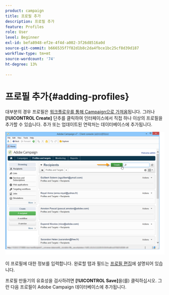 ```yaml
---
product: campaign
title: 프로필 추가
description: 프로필 추가
feature: Profiles
role: User
level: Beginner
exl-id: befa8948-ef2e-4f4d-a002-3f26d8516a0d
source-git-commit: b666535f7f82d1b8c2da4fbce1bc25cf8d39d187
workflow-type: tm+mt
source-wordcount: '74'
ht-degree: 13%

---
```


# 프로필 추가{#adding-profiles}



대부분의 경우 프로필은 [워크플로우를 통해 Campaign으로 가져옴](../../platform/using/import-export-workflows.md)됩니다. 그러나 **[!UICONTROL Create]** 단추를 클릭하여 인터페이스에서 직접 하나 이상의 프로필을 추가할 수 있습니다. 추가 또는 업데이트된 연락처는 데이터베이스에 추가됩니다.

![](assets/s_ncs_user_profile_add.png)

이 프로필에 대한 정보를 입력합니다. 완료할 탭과 필드는 [프로필 편집](../../platform/using/editing-a-profile.md)에 설명되어 있습니다.

프로필 만들기의 유효성을 검사하려면 **[!UICONTROL Save]**&#x200B;을(를) 클릭하십시오. 그런 다음 프로필이 Adobe Campaign 데이터베이스에 추가됩니다.
